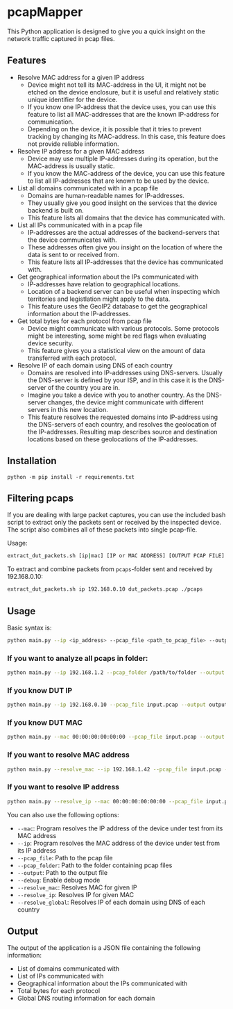 # pcapMapper

This Python application is designed to give you a quick insight on the network traffic captured in pcap files.

## Features

- Resolve MAC address for a given IP address
  - Device might not tell its MAC-address in the UI, it might not be etched on the device enclosure, but it is useful and relatively static unique identifier for the device.
  - If you know one IP-address that the device uses, you can use this feature to list all MAC-addresses that are the known IP-address for communication.
  - Depending on the device, it is possible that it tries to prevent tracking by changing its MAC-address. In this case, this feature does not provide reliable information.
- Resolve IP address for a given MAC address
  - Device may use multiple IP-addresses during its operation, but the MAC-address is usually static.
  - If you know the MAC-address of the device, you can use this feature to list all IP-addresses that are known to be used by the device.
- List all domains communicated with in a pcap file
  - Domains are human-readable names for IP-addresses.
  - They usually give you good insight on the services that the device backend is built on.
  - This feature lists all domains that the device has communicated with.
- List all IPs communicated with in a pcap file
  - IP-addresses are the actual addresses of the backend-servers that the device communicates with. 
  - These addresses often give you insight on the location of where the data is sent to or received from.
  - This feature lists all IP-addresses that the device has communicated with.
- Get geographical information about the IPs communicated with
  - IP-addresses have relation to geographical locations.
  - Location of a backend server can be useful when inspecting which territories and legistlation might apply to the data.
  - This feature uses the GeoIP2 database to get the geographical information about the IP-addresses.
- Get total bytes for each protocol from pcap file
  - Device might communicate with various protocols. Some protocols might be interesting, some might be red flags when evaluating device security.
  - This feature gives you a statistical view on the amount of data transferred with each protocol.
- Resolve IP of each domain using DNS of each country
  - Domains are resolved into IP-addresses using DNS-servers. Usually the DNS-server is defined by your ISP, and in this case it is the DNS-server of the country you are in.
  - Imagine you take a device with you to another country. As the DNS-server changes, the device might communicate with different servers in this new location.
  - This feature resolves the requested domains into IP-address using the DNS-servers of each country, and resolves the geolocation of the IP-addresses. Resulting map describes source and destination locations based on these geolocations of the IP-addresses.

## Installation

```
python -m pip install -r requirements.txt
```

## Filtering pcaps

If you are dealing with large packet captures, you can use the included bash script to extract only the packets sent or received by the inspected device.
The script also combines all of these packets into single pcap-file.

Usage: 
```bash
extract_dut_packets.sh [ip|mac] [IP or MAC ADDRESS] [OUTPUT PCAP FILE] [INPUT PCAP FOLDER]
```

To extract and combine packets from `pcaps`-folder sent and received by 192.168.0.10:
```bash
extract_dut_packets.sh ip 192.168.0.10 dut_packets.pcap ./pcaps
```


## Usage

Basic syntax is:
```bash
python main.py --ip <ip_address> --pcap_file <path_to_pcap_file> --output <path_to_output_file>
```

### If you want to analyze all pcaps in folder:
```bash
python main.py --ip 192.168.1.2 --pcap_folder /path/to/folder --output output.json
```

### If you know DUT IP
```bash
python main.py --ip 192.168.0.10 --pcap_file input.pcap --output output.json
```

### If you know DUT MAC
```bash
python main.py --mac 00:00:00:00:00:00 --pcap_file input.pcap --output output.json
```

### If you want to resolve MAC address
```bash
python main.py --resolve_mac --ip 192.168.1.42 --pcap_file input.pcap --output output.json
```

### If you want to resolve IP address
```bash
python main.py --resolve_ip --mac 00:00:00:00:00:00 --pcap_file input.pcap --output output.json
```

You can also use the following options:

- `--mac`: Program resolves the IP address of the device under test from its MAC address
- `--ip`: Program resolves the MAC address of the device under test from its IP address
- `--pcap_file`: Path to the pcap file
- `--pcap_folder`: Path to the folder containing pcap files
- `--output`: Path to the output file
- `--debug`: Enable debug mode
- `--resolve_mac`: Resolves MAC for given IP
- `--resolve_ip`: Resolves IP for given MAC
- `--resolve_global`: Resolves IP of each domain using DNS of each country

## Output

The output of the application is a JSON file containing the following information:

- List of domains communicated with
- List of IPs communicated with
- Geographical information about the IPs communicated with
- Total bytes for each protocol
- Global DNS routing information for each domain